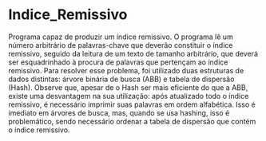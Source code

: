 # Indice_Remissivo
 
Programa capaz de produzir um índice remissivo. O programa lê um
número arbitrário de palavras-chave que deverão constituir o índice remissivo,
seguido da leitura de um texto de tamanho arbitrário, que deverá ser esquadrinhado
à procura de palavras que pertençam ao índice remissivo.
Para resolver esse problema, foi utilizado duas estruturas de dados
distintas: árvore binária de busca (ABB) e tabela de dispersão (Hash).
Observe que, apesar de o Hash ser mais eficiente do que a ABB, existe uma
desvantagem na sua utilização: após atualizado todo o índice remissivo, é
necessário imprimir suas palavras em ordem alfabética. Isso é imediato em árvores
de busca, mas, quando se usa hashing, isso é problemático, sendo necessário
ordenar a tabela de dispersão que contém o índice remissivo.

